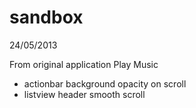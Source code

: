 sandbox
=======

24/05/2013

From original application Play Music
- actionbar background opacity on scroll
- listview header smooth scroll

